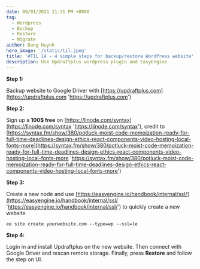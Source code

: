 ```yaml
---
date: 09/01/2021 11:31 PM +0800
tag:
  - Wordpress
  - Backup
  - Restore
  - Migrate
author: Dung Huynh
hero_image: '/static/til.jpeg'
title: '#TIL 14 - 4 simple steps for backup/restore WordPress website'
description: Use Updraftplus wordpress plugin and EasyEngine
---
```


**Step 1:**

Backup website to Google Driver with [https://updraftplus.com](https://updraftplus.com 'https://updraftplus.com')

**Step 2:**

Sign up a **100$ free** on [https://linode.com/syntax](https://linode.com/syntax 'https://linode.com/syntax'), credit to [https://syntax.fm/show/380/potluck-moist-code-memoization-ready-for-full-time-deadlines-design-ethics-react-components-video-hosting-local-fonts-more](https://syntax.fm/show/380/potluck-moist-code-memoization-ready-for-full-time-deadlines-design-ethics-react-components-video-hosting-local-fonts-more 'https://syntax.fm/show/380/potluck-moist-code-memoization-ready-for-full-time-deadlines-design-ethics-react-components-video-hosting-local-fonts-more')

**Step 3:**

Create a new node and use [https://easyengine.io/handbook/internal/ssl/](https://easyengine.io/handbook/internal/ssl/ 'https://easyengine.io/handbook/internal/ssl/') to quickly create a new website

    ee site create yourwebsite.com --type=wp --ssl=le

**Step 4:**

Login in and install Updraftplus on the new website. Then connect with Google Driver and rescan remote storage. Finally, press **Restore** and follow the step on UI.
